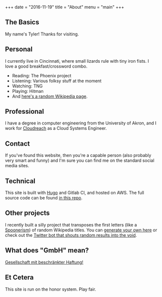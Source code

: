 +++
date  = "2016-11-19"
title = "About"
menu  = "main"
+++

## The Basics

My name's Tyler! Thanks for visiting.

## Personal

I currently live in Cincinnati, where small lizards rule with tiny iron fists. I love a good breakfast/crossword combo.

* Reading: The Phoenix project
* Listening: Various folksy stuff at the moment
* Watching: TNG
* Playing: Hitman
* And [here's a random Wikipedia page](http://en.wikipedia.org/wiki/Special:Random).

## Professional

I have a degree in computer engineering from the University of Akron, and I work for [Cloudreach](https://www.glassdoor.com/Overview/Working-at-Cloudreach-EI_IE439504.11,21.htm) as a Cloud Systems Engineer.

## Contact

If you've found this website, then you're a capable person (also probably very smart and funny) and I'm sure you can find me on the standard social media sites.

## Technical

This site is built with [Hugo](https://gohugo.io/) and Gitlab CI, and hosted on AWS. The full source code can be found [in this repo](https://gitlab.com/tywe/tylerwengerddotcom).

## Other projects

I recently built a silly project that transposes the first letters
(like a [Spoonerism](https://en.wikipedia.org/wiki/Spoonerism)) of random Wikipedia titles.
You can [generate your own here](http://wikibot.wengerd.org) or
check out the [Twitter bot that shouts random results into the void](https://twitter.com/wiki_transposed).



## What does "GmbH" mean?

[Gesellschaft mit beschränkter Haftung!](http://en.wikipedia.org/wiki/Gesellschaft_mit_beschr%C3%A4nkter_Haftung)

## Et Cetera

This site is run on the honor system. Play fair.
